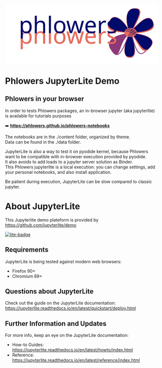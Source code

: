 <img src="./images/phlowers_fullsize_txt_banner.svg" alt="phlowers logo" width="800" align="center" style="display: block; margin: 0 auto"/>

# Phlowers JupyterLite Demo


## Phlowers in your browser

In order to tests Phlowers packages, an in-browser jupyter (aka jupyterlite) is available for tutorials purposes

➡️ **https://phlowers.github.io/phlowers-notebooks**

The notebooks are in the ./content folder, organized by theme.  
Data can be found in the  ./data folder.

JupyterLite is also a way to test it on pyodide kernel, because Phlowers want to be compatible with in-browser execution provided by pyodide.  
    It also avoids to add loads to a jupyter server solution as Binder.  
This Phlowers jupyterlite is a local execution: you can change settings, add your personal notebooks, and also install application.

Be patient during execution, JupyterLite can be slow compared to classic jupyter. 

# About JupyterLite

This Jupyterlite demo plateform is provided by https://github.com/jupyterlite/demo

[![lite-badge](https://jupyterlite.rtfd.io/en/latest/_static/badge.svg)](https://jupyterlite.github.io/demo)

## Requirements

JupyterLite is being tested against modern web browsers:

- Firefox 90+
- Chromium 89+

## Questions about JupyterLite

Check out the guide on the JupyterLite documentation: https://jupyterlite.readthedocs.io/en/latest/quickstart/deploy.html

## Further Information and Updates

For more info, keep an eye on the JupyterLite documentation:

- How-to Guides: https://jupyterlite.readthedocs.io/en/latest/howto/index.html
- Reference: https://jupyterlite.readthedocs.io/en/latest/reference/index.html
